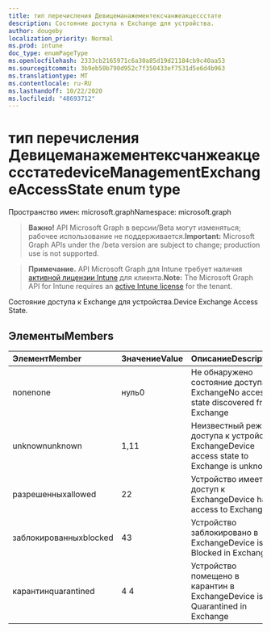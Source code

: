 ```yaml
---
title: тип перечисления Девицеманажементексчанжеакцессстате
description: Состояние доступа к Exchange для устройства.
author: dougeby
localization_priority: Normal
ms.prod: intune
doc_type: enumPageType
ms.openlocfilehash: 2333cb2165971c6a30a85d19d21184cb9c40aa53
ms.sourcegitcommit: 3b9eb50b790d952c7f350433ef7531d5e6d4b963
ms.translationtype: MT
ms.contentlocale: ru-RU
ms.lasthandoff: 10/22/2020
ms.locfileid: "48693712"
---
```

# <a name="devicemanagementexchangeaccessstate-enum-type"></a><span data-ttu-id="763de-103">тип перечисления Девицеманажементексчанжеакцессстате</span><span class="sxs-lookup"><span data-stu-id="763de-103">deviceManagementExchangeAccessState enum type</span></span>

<span data-ttu-id="763de-104">Пространство имен: microsoft.graph</span><span class="sxs-lookup"><span data-stu-id="763de-104">Namespace: microsoft.graph</span></span>

> <span data-ttu-id="763de-105">**Важно!** API Microsoft Graph в версии/Beta могут изменяться; рабочее использование не поддерживается.</span><span class="sxs-lookup"><span data-stu-id="763de-105">**Important:** Microsoft Graph APIs under the /beta version are subject to change; production use is not supported.</span></span>

> <span data-ttu-id="763de-106">**Примечание.** API Microsoft Graph для Intune требует наличия [активной лицензии Intune](https://go.microsoft.com/fwlink/?linkid=839381) для клиента.</span><span class="sxs-lookup"><span data-stu-id="763de-106">**Note:** The Microsoft Graph API for Intune requires an [active Intune license](https://go.microsoft.com/fwlink/?linkid=839381) for the tenant.</span></span>

<span data-ttu-id="763de-107">Состояние доступа к Exchange для устройства.</span><span class="sxs-lookup"><span data-stu-id="763de-107">Device Exchange Access State.</span></span>

## <a name="members"></a><span data-ttu-id="763de-108">Элементы</span><span class="sxs-lookup"><span data-stu-id="763de-108">Members</span></span>
|<span data-ttu-id="763de-109">Элемент</span><span class="sxs-lookup"><span data-stu-id="763de-109">Member</span></span>|<span data-ttu-id="763de-110">Значение</span><span class="sxs-lookup"><span data-stu-id="763de-110">Value</span></span>|<span data-ttu-id="763de-111">Описание</span><span class="sxs-lookup"><span data-stu-id="763de-111">Description</span></span>|
|:---|:---|:---|
|<span data-ttu-id="763de-112">none</span><span class="sxs-lookup"><span data-stu-id="763de-112">none</span></span>|<span data-ttu-id="763de-113">нуль</span><span class="sxs-lookup"><span data-stu-id="763de-113">0</span></span>|<span data-ttu-id="763de-114">Не обнаружено состояние доступа в Exchange</span><span class="sxs-lookup"><span data-stu-id="763de-114">No access state discovered from Exchange</span></span>|
|<span data-ttu-id="763de-115">unknown</span><span class="sxs-lookup"><span data-stu-id="763de-115">unknown</span></span>|<span data-ttu-id="763de-116">1,1</span><span class="sxs-lookup"><span data-stu-id="763de-116">1</span></span>|<span data-ttu-id="763de-117">Неизвестный режим доступа к устройству Exchange</span><span class="sxs-lookup"><span data-stu-id="763de-117">Device access state to Exchange is unknown</span></span>|
|<span data-ttu-id="763de-118">разрешенных</span><span class="sxs-lookup"><span data-stu-id="763de-118">allowed</span></span>|<span data-ttu-id="763de-119">2</span><span class="sxs-lookup"><span data-stu-id="763de-119">2</span></span>|<span data-ttu-id="763de-120">Устройство имеет доступ к Exchange</span><span class="sxs-lookup"><span data-stu-id="763de-120">Device has access to Exchange</span></span>|
|<span data-ttu-id="763de-121">заблокированных</span><span class="sxs-lookup"><span data-stu-id="763de-121">blocked</span></span>|<span data-ttu-id="763de-122">4</span><span class="sxs-lookup"><span data-stu-id="763de-122">3</span></span>|<span data-ttu-id="763de-123">Устройство заблокировано в Exchange</span><span class="sxs-lookup"><span data-stu-id="763de-123">Device is Blocked in Exchange</span></span>|
|<span data-ttu-id="763de-124">карантин</span><span class="sxs-lookup"><span data-stu-id="763de-124">quarantined</span></span>|<span data-ttu-id="763de-125">4 </span><span class="sxs-lookup"><span data-stu-id="763de-125">4</span></span>|<span data-ttu-id="763de-126">Устройство помещено в карантин в Exchange</span><span class="sxs-lookup"><span data-stu-id="763de-126">Device is Quarantined in Exchange</span></span>|





